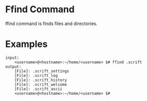 # Ffind Command

ffind command is finds files and directories.

# Examples 

```
input:
    <username>@<hostname>:~/home/<username> $# ffind .scrift
output:
    [File]: .scrift_settings
    [File]: .scrift_log
    [File]: .scrift_history
    [File]: .scrift_welcome
    [File]: .scrift_ascii
    <username>@<hostname>:~/home/<username> $#
```
